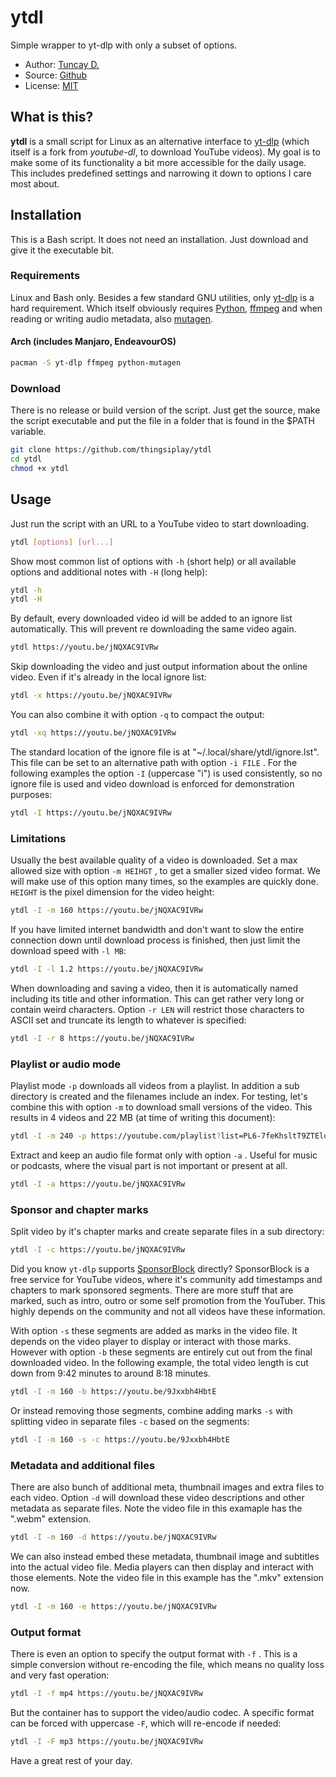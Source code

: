 # ytdl

Simple wrapper to yt-dlp with only a subset of options.

- Author: [Tuncay D.](https://github.com/thingsiplay)
- Source: [Github](https://github.com/thingsiplay/ytdl)
- License: [MIT](LICENSE)

## What is this?

**ytdl** is a small script for Linux as an alternative interface to
[yt-dlp](https://github.com/yt-dlp/yt-dlp) (which itself is a fork from
_youtube-dl_, to download YouTube videos). My goal is to make some of its
functionality a bit more accessible for the daily usage. This includes
predefined settings and narrowing it down to options I care most about.

## Installation

This is a Bash script. It does not need an installation. Just download and give
it the executable bit.

### Requirements

Linux and Bash only. Besides a few standard GNU utilities, only
[yt-dlp](https://github.com/yt-dlp/yt-dlp) is a hard requirement. Which itself
obviously requires [Python](https://www.python.org/),
[ffmpeg](https://ffmpeg.org) and when reading or writing audio metadata, also
[mutagen](https://github.com/quodlibet/mutagen).

#### Arch (includes Manjaro, EndeavourOS)

```bash
pacman -S yt-dlp ffmpeg python-mutagen
```

### Download

There is no release or build version of the script. Just get the source, make
the script executable and put the file in a folder that is found in the $PATH
variable.

```bash
git clone https://github.com/thingsiplay/ytdl
cd ytdl
chmod +x ytdl
```

## Usage

Just run the script with an URL to a YouTube video to start downloading.

```bash
ytdl [options] [url...]
```

Show most common list of options with `-h` (short help) or all available
options and additional notes with `-H` (long help):

```bash
ytdl -h
ytdl -H
```

By default, every downloaded video id will be added to an ignore list
automatically. This will prevent re downloading the same video again.

```bash
ytdl https://youtu.be/jNQXAC9IVRw
```

Skip downloading the video and just output information about the online video.
Even if it's already in the local ignore list:

```bash
ytdl -x https://youtu.be/jNQXAC9IVRw
```

You can also combine it with option `-q` to compact the output:

```bash
ytdl -xq https://youtu.be/jNQXAC9IVRw
```

The standard location of the ignore file is at
"~/.local/share/ytdl/ignore.lst". This file can be set to an alternative path
with option `-i FILE` . For the following examples the option `-I` (uppercase
"i") is used consistently, so no ignore file is used and video download is
enforced for demonstration purposes:

```bash
ytdl -I https://youtu.be/jNQXAC9IVRw
```

### Limitations

Usually the best available quality of a video is downloaded. Set a max allowed
size with option `-m HEIHGT` , to get a smaller sized video format. We will
make use of this option many times, so the examples are quickly done. `HEIGHT`
is the pixel dimension for the video height:

```bash
ytdl -I -m 160 https://youtu.be/jNQXAC9IVRw
```

If you have limited internet bandwidth and don't want to slow the entire
connection down until download process is finished, then just limit the
download speed with `-l MB`:

```bash
ytdl -I -l 1.2 https://youtu.be/jNQXAC9IVRw
```

When downloading and saving a video, then it is automatically named including
its title and other information. This can get rather very long or contain weird
characters. Option `-r LEN` will restrict those characters to ASCII set and
truncate its length to whatever is specified:

```bash
ytdl -I -r 8 https://youtu.be/jNQXAC9IVRw
```

### Playlist or audio mode

Playlist mode `-p` downloads all videos from a playlist. In addition a sub
directory is created and the filenames include an index. For testing, let's
combine this with option `-m` to download small versions of the video. This
results in 4 videos and 22 MB (at time of writing this document):

```bash
ytdl -I -m 240 -p https://youtube.com/playlist?list=PL6-7feKhsltT9ZTElq6V2Z2EZN71wyxrX
```

Extract and keep an audio file format only with option `-a` . Useful for music
or podcasts, where the visual part is not important or present at all.

```bash
ytdl -I -a https://youtu.be/jNQXAC9IVRw
```

### Sponsor and chapter marks

Split video by it's chapter marks and create separate files in a sub directory:

```bash
ytdl -I -c https://youtu.be/jNQXAC9IVRw
```

Did you know `yt-dlp` supports [SponsorBlock](https://sponsor.ajay.app/)
directly? SponsorBlock is a free service for YouTube videos, where it's
community add timestamps and chapters to mark sponsored segments. There are
more stuff that are marked, such as intro, outro or some self promotion from
the YouTuber. This highly depends on the community and not all videos have
these information.

With option `-s` these segments are added as marks in the video file. It
depends on the video player to display or interact with those marks. However
with option `-b` these segments are entirely cut out from the final downloaded
video. In the following example, the total video length is cut down from 9:42
minutes to around 8:18 minutes.

```bash
ytdl -I -m 160 -b https://youtu.be/9Jxxbh4HbtE
```

Or instead removing those segments, combine adding marks `-s` with splitting
video in separate files `-c` based on the segments:

```bash
ytdl -I -m 160 -s -c https://youtu.be/9Jxxbh4HbtE
```

### Metadata and additional files

There are also bunch of additional meta, thumbnail images and extra files to
each video. Option `-d` will download these video descriptions and other
metadata as separate files. Note the video file in this examaple has the
".webm" extension.

```bash
ytdl -I -m 160 -d https://youtu.be/jNQXAC9IVRw
```

We can also instead embed these metadata, thumbnail image and subtitles into
the actual video file. Media players can then display and interact with those
elements. Note the video file in this example has the ".mkv" extension now.

```bash
ytdl -I -m 160 -e https://youtu.be/jNQXAC9IVRw
```

### Output format

There is even an option to specify the output format with `-f` . This is a
simple conversion without re-encoding the file, which means no quality loss
and very fast operation:

```bash
ytdl -I -f mp4 https://youtu.be/jNQXAC9IVRw
```

But the container has to support the video/audio codec. A specific format can
be forced with uppercase `-F`, which will re-encode if needed:

```bash
ytdl -I -F mp3 https://youtu.be/jNQXAC9IVRw
```

Have a great rest of your day.
